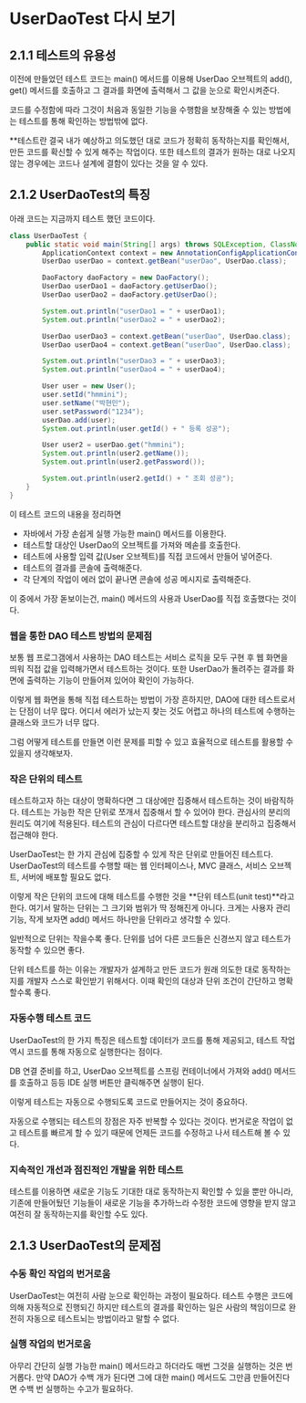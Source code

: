 # UserDaoTest 다시 보기

## 2.1.1 테스트의 유용성

이전에 만들었던 테스트 코드는 main() 메서드를 이용해 UserDao 오브젝트의 add(), get() 메서드를 호출하고 그 결과를 화면에 출력해서 그 값을 눈으로 확인시켜준다.

코드를 수정함에 따라 그것이 처음과 동일한 기능을 수행함을 보장해줄 수 있는 방법에는 테스트를 통해 확인하는 방법밖에 없다.

**테스트란 결국 내가 예상하고 의도했던 대로 코드가 정확히 동작하는지를 확인해서, 만든 코드를 확신할 수 있게 해주는 작업이다. 또한 테스트의 결과가 원하는 대로 나오지 않는 경우에는 코드나 설계에 결함이 있다는 것을 알 수 있다.

## 2.1.2 UserDaoTest의 특징

아래 코드는 지금까지 테스트 했던 코드이다.

```java
class UserDaoTest {
    public static void main(String[] args) throws SQLException, ClassNotFoundException {
        ApplicationContext context = new AnnotationConfigApplicationContext(DaoFactory.class);
        UserDao userDao = context.getBean("userDao", UserDao.class);

        DaoFactory daoFactory = new DaoFactory();
        UserDao userDao1 = daoFactory.getUserDao();
        UserDao userDao2 = daoFactory.getUserDao();

        System.out.println("userDao1 = " + userDao1);
        System.out.println("userDao2 = " + userDao2);

        UserDao userDao3 = context.getBean("userDao", UserDao.class);
        UserDao userDao4 = context.getBean("userDao", UserDao.class);

        System.out.println("userDao3 = " + userDao3);
        System.out.println("userDao4 = " + userDao4);

        User user = new User();
        user.setId("hmmini");
        user.setName("박현민");
        user.setPassword("1234");
        userDao.add(user);
        System.out.println(user.getId() + " 등록 성공");

        User user2 = userDao.get("hmmini");
        System.out.println(user2.getName());
        System.out.println(user2.getPassword());

        System.out.println(user2.getId() + " 조회 성공");
    }
}
```
이 테스트 코드의 내용을 정리하면

- 자바에서 가장 손쉽게 실행 가능한 main() 메서드를 이용한다.
- 테스트할 대상인 UserDao의 오브젝트를 가져와 메솓를 호출한다.
- 테스트에 사용할 입력 값(User 오브젝트)를 직접 코드에서 만들어 넣어준다.
- 테스트의 결과를 콘솔에 출력해준다.
- 각 단계의 작업이 에러 없이 끝나면 콘솔에 성공 메시지로 출력해준다.

이 중에서 가장 돋보이는건, main() 메서드의 사용과 UserDao를 직접 호출했다는 것이다.

### 웹을 통한 DAO 테스트 방법의 문제점

보통 웹 프로그갬에서 사용하는 DAO 테스트는 서비스 로직을 모두 구현 후 웹 화면을 띄워 직접 값을 입력해가면서 테스트하는 것이다. 또한 UserDao가 돌려주는 결과를 화면에 출력하는 기능이 만들어져 있어야 확인이 가능하다.

이렇게 웹 화면을 통해 직접 테스트하는 방법이 가장 흔하지만, DAO에 대한 테스트로서는 단점이 너무 많다. 어디서 에러가 났는지 찾는 것도 어렵고 하나의 테스트에 수행하는 클래스와 코드가 너무 많다.

그럼 어떻게 테스트를 만들면 이런 문제를 피할 수 있고 효율적으로 테스트를 활용할 수 있을지 생각해보자.

### 작은 단위의 테스트

테스트하고자 하는 대상이 명확하다면 그 대상에만 집중해서 테스트하는 것이 바람직하다. 테스트는 가능한 작은 단위로 쪼개서 집중해서 할 수 있어야 한다. 관심사의 분리의 원리도 여기에 적용된다. 테스트의 관심이 다르다면 테스트할 대상을 분리하고 집중해서 접근해야 한다.

UserDaoTest는 한 가지 관심에 집중할 수 있게 작은 단위로 만들어진 테스트다. UserDaoTest의 테스트를 수행할 때는 웹 인터페이스나, MVC 클래스, 서비스 오브젝트, 서버에 배포할 필요도 없다.

이렇게 작은 단위의 코드에 대해 테스트를 수행한 것을 **단위 테스트(unit test)**라고 한다. 여기서 말하는 단위는 그 크기와 범위가 딱 정해진게 아니다. 크게는 사용자 관리기능, 작게 보자면 add() 메서드 하나만을 단위라고 생각할 수 있다.

일반적으로 단위는 작을수록 좋다. 단위를 넘어 다른 코드들은 신경쓰지 않고 테스트가 동작할 수 있으면 좋다.

단위 테스트를 하는 이유는 개발자가 설계하고 만든 코드가 원래 의도한 대로 동작하는지를 개발자 스스로 확인받기 위해서다. 이때 확인의 대상과 단위 조건이 간단하고 명확할수록 좋다.

### 자동수행 테스트 코드

UserDaoTest의 한 가지 특징은 테스트할 데이터가 코드를 통해 제공되고, 테스트 작업 역시 코드를 통해 자동으로 실행한다는 점이다.

DB 연결 준비를 하고, UserDao 오브젝트를 스프링 컨테이너에서 가져와 add() 메서드를 호출하고 등등 IDE 실행 버튼만 클릭해주면 실행이 된다.

이렇게 테스트는 자동으로 수행되도록 코드로 만들어지는 것이 중요하다.

자동으로 수행되는 테스트의 장점은 자주 반복할 수 있다는 것이다. 번거로운 작업이 없고 테스트를 빠르게 할 수 있기 때문에 언제든 코드를 수정하고 나서 테스트해 볼 수 있다.


### 지속적인 개선과 점진적인 개발을 위한 테스트

테스트를 이용하면 새로운 기능도 기대한 대로 동작하는지 확인할 수 있을 뿐만 아니라, 기존에 만들어뒀던 기능들이 새로운 기능을 추가하느라 수정한 코드에 영향을 받지 않고 여전히 잘 동작하는지를 확인할 수도 있다.


## 2.1.3 UserDaoTest의 문제점

### 수동 확인 작업의 번거로움

UserDaoTest는 여전히 사람 눈으로 확인하는 과정이 필요하다. 테스트 수행은 코드에 의해 자동적으로 진행되긴 하지만 테스트의 결과를 확인하는 일은 사람의 책임이므로 완전히 자동으로 테스트뇌는 방법이라고 말할 수 없다.

### 실행 작업의 번거로움

아무리 간단히 실행 가능한 main() 메서드라고 하더라도 매번 그것을 실행하는 것은 번거롭다. 만약 DAO가 수백 개가 된다면 그에 대한 main() 메서드도 그만큼 만들어진다면 수백 번 실행하는 수고가 필요하다.